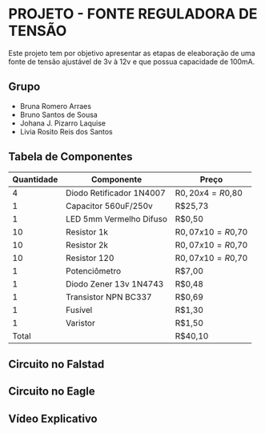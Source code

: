 # PROJETO - FONTE REGULADORA DE TENSÃO
Este projeto tem por objetivo apresentar as etapas de eleaboração de uma fonte de tensão ajustável de 3v à 12v e que possua capacidade de 100mA.

## Grupo
  - Bruna Romero Arraes
  - Bruno Santos de Sousa
  - Johana J. Pizarro Laquise
  - Livia Rosito Reis dos Santos

## Tabela de Componentes

| Quantidade |        Componente        |         Preço        |
|------------|--------------------------|----------------------|
|      4     | Diodo Retificador 1N4007 |  R$0,20 x 4 = R$0,80 |
|      1     |    Capacitor 560uF/250v  |       R$25,73        |
|      1     |  LED 5mm Vermelho Difuso |        R$0,50        |
|     10     |       Resistor 1k        | R$0,07 x 10 = R$0,70 |
|     10     |       Resistor 2k        | R$0,07 x 10 = R$0,70 |
|     10     |       Resistor 120       | R$0,07 x 10 = R$0,70 |
|      1     |      Potenciômetro       |        R$7,00        |
|      1     |  Diodo Zener 13v 1N4743  |        R$0,48        |
|      1     |   Transistor NPN BC337   |        R$0,69        |
|      1     |          Fusível         |        R$1,30        |
|      1     |         Varistor         |        R$1,50        |
|   Total    |                          |       R$40,10        |

## Circuito no Falstad

## Circuito no Eagle

## Vídeo Explicativo

